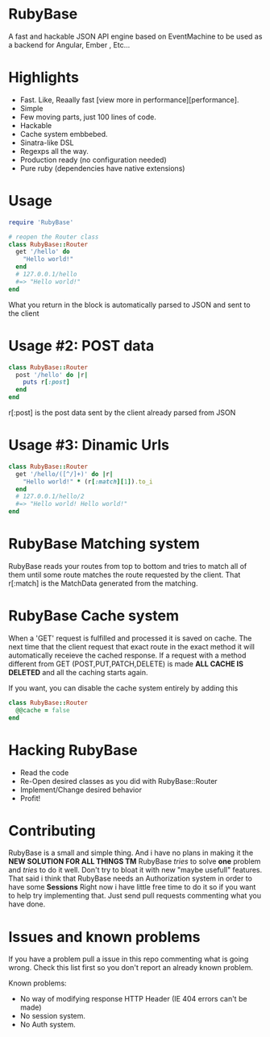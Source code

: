 # RubyBase
A fast and hackable JSON API engine based on EventMachine to be used as a backend for Angular, Ember , Etc...

# Highlights
- Fast. Like, Reaally fast [view more in performance][performance].
- Simple
- Few moving parts, just 100 lines of code.
- Hackable
- Cache system embbebed.
- Sinatra-like DSL
- Regexps all the way.
- Production ready (no configuration needed)
- Pure ruby (dependencies have native extensions)


# Usage
```ruby
require 'RubyBase'

# reopen the Router class
class RubyBase::Router
  get '/hello' do
    "Hello world!"
  end
  # 127.0.0.1/hello
  #=> "Hello world!"
end
```
What you return in the block is automatically parsed to JSON and sent to the client

# Usage #2: POST data
``` ruby
class RubyBase::Router
  post '/hello' do |r|
    puts r[:post]
  end
end
```
r[:post] is the post data sent by the client already parsed from JSON

# Usage #3: Dinamic Urls
``` ruby
class RubyBase::Router
  get '/hello/([^/]+)' do |r|
    "Hello world!" * (r[:match][1]).to_i
  end
  # 127.0.0.1/hello/2
  #=> "Hello world! Hello world!"
end
```

# RubyBase Matching system
RubyBase reads your routes from top to bottom and tries to match all of them
until some route matches the route requested by the client. That r[:match] is
the MatchData generated from the matching.

# RubyBase Cache system
When a 'GET' request is fulfilled and processed it is saved on cache. The next time
that the client request that exact route in the exact method it will automatically
receieve the cached response.
If a request with a method different from GET (POST,PUT,PATCH,DELETE) is made
**ALL CACHE IS DELETED** and all the caching starts again.


If you want, you can disable the cache system entirely by adding this

```ruby
class RubyBase::Router
  @@cache = false
end
```

# Hacking RubyBase
 - Read the code
 - Re-Open desired classes as you did with RubyBase::Router
 - Implement/Change desired behavior
 - Profit!

# Contributing
RubyBase is a small and simple thing. And i have no plans in making it the **NEW SOLUTION
FOR ALL THINGS TM** RubyBase *tries* to solve **one** problem and *tries* to do it well. Don't try to
bloat it with new "maybe usefull" features.
That said i think that RubyBase needs an Authorization system in order to have some **Sessions**
Right now i have little free time to do it so if you want to help try implementing that.
Just send pull requests commenting what you have done.

# Issues and known problems
If you have a problem pull a issue in this repo commenting what is going wrong.
Check this list first so you don't report an already known problem.


Known problems:
 - No way of modifying response HTTP Header (IE 404 errors can't be made)
 - No session system.
 - No Auth system.
